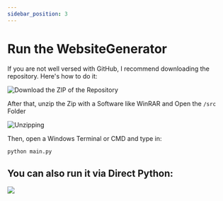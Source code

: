 ```yaml
---
sidebar_position: 3
---
```


# Run the WebsiteGenerator

If you are not well versed with GitHub, I recommend downloading the repository. Here's how to do it:

![Download the ZIP of the Repository](https://i.imgur.com/48NOmxs.gif)

After that, unzip the Zip with a Software like WinRAR and Open the `/src` Folder

![Unzipping](https://i.imgur.com/OObBDFT.gif)

Then, open a Windows Terminal or CMD and type in:&#x20;

```python
python main.py
```

## You can also run it via Direct Python:

![](https://i.imgur.com/Q371YKo.gif)

